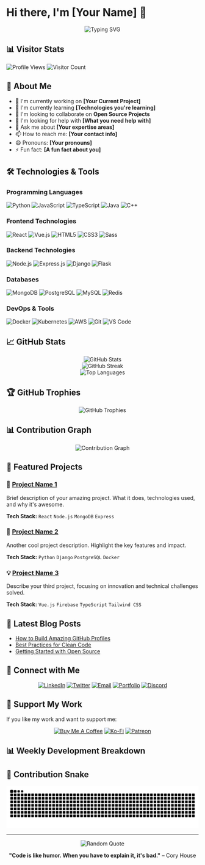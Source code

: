 # Hi there, I'm [Your Name] 👋

<div align="center">
  <img src="https://readme-typing-svg.herokuapp.com?font=Fira+Code&pause=1000&color=F75C7E&width=435&lines=Full+Stack+Developer;Open+Source+Enthusiast;Always+Learning+New+Things" alt="Typing SVG" />
</div>

## 📊 Visitor Stats
![Profile Views](https://komarev.com/ghpvc/?username=lavanganji&color=blue&style=flat-square&label=Profile+Views)
![Visitor Count](https://visitor-badge.laobi.icu/badge?page_id=lavanganji.lavanganji&title=Visitors)

<!--
<div align="center">
  <img src="https://count.getloli.com/get/@lavanganji?theme=rule34" alt="Visitor Count" />
</div>
-->

## 🚀 About Me

- 🔭 I'm currently working on **[Your Current Project]**
- 🌱 I'm currently learning **[Technologies you're learning]**
- 👯 I'm looking to collaborate on **Open Source Projects**
- 🤔 I'm looking for help with **[What you need help with]**
- 💬 Ask me about **[Your expertise areas]**
- 📫 How to reach me: **[Your contact info]**
- 😄 Pronouns: **[Your pronouns]**
- ⚡ Fun fact: **[A fun fact about you]**

## 🛠️ Technologies & Tools

### Programming Languages
![Python](https://img.shields.io/badge/-Python-3776AB?style=flat-square&logo=Python&logoColor=white)
![JavaScript](https://img.shields.io/badge/-JavaScript-F7DF1E?style=flat-square&logo=JavaScript&logoColor=black)
![TypeScript](https://img.shields.io/badge/-TypeScript-3178C6?style=flat-square&logo=TypeScript&logoColor=white)
![Java](https://img.shields.io/badge/-Java-007396?style=flat-square&logo=Java&logoColor=white)
![C++](https://img.shields.io/badge/-C++-00599C?style=flat-square&logo=C%2B%2B&logoColor=white)

### Frontend Technologies
![React](https://img.shields.io/badge/-React-61DAFB?style=flat-square&logo=React&logoColor=black)
![Vue.js](https://img.shields.io/badge/-Vue.js-4FC08D?style=flat-square&logo=Vue.js&logoColor=white)
![HTML5](https://img.shields.io/badge/-HTML5-E34F26?style=flat-square&logo=HTML5&logoColor=white)
![CSS3](https://img.shields.io/badge/-CSS3-1572B6?style=flat-square&logo=CSS3&logoColor=white)
![Sass](https://img.shields.io/badge/-Sass-CC6699?style=flat-square&logo=Sass&logoColor=white)

### Backend Technologies
![Node.js](https://img.shields.io/badge/-Node.js-339933?style=flat-square&logo=Node.js&logoColor=white)
![Express.js](https://img.shields.io/badge/-Express.js-000000?style=flat-square&logo=Express&logoColor=white)
![Django](https://img.shields.io/badge/-Django-092E20?style=flat-square&logo=Django&logoColor=white)
![Flask](https://img.shields.io/badge/-Flask-000000?style=flat-square&logo=Flask&logoColor=white)

### Databases
![MongoDB](https://img.shields.io/badge/-MongoDB-47A248?style=flat-square&logo=MongoDB&logoColor=white)
![PostgreSQL](https://img.shields.io/badge/-PostgreSQL-336791?style=flat-square&logo=PostgreSQL&logoColor=white)
![MySQL](https://img.shields.io/badge/-MySQL-4479A1?style=flat-square&logo=MySQL&logoColor=white)
![Redis](https://img.shields.io/badge/-Redis-DC382D?style=flat-square&logo=Redis&logoColor=white)

### DevOps & Tools
![Docker](https://img.shields.io/badge/-Docker-2496ED?style=flat-square&logo=Docker&logoColor=white)
![Kubernetes](https://img.shields.io/badge/-Kubernetes-326CE5?style=flat-square&logo=Kubernetes&logoColor=white)
![AWS](https://img.shields.io/badge/-AWS-232F3E?style=flat-square&logo=Amazon-AWS&logoColor=white)
![Git](https://img.shields.io/badge/-Git-F05032?style=flat-square&logo=Git&logoColor=white)
![VS Code](https://img.shields.io/badge/-VS_Code-007ACC?style=flat-square&logo=Visual-Studio-Code&logoColor=white)

## 📈 GitHub Stats

<div align="center">
  <img src="https://github-readme-stats.vercel.app/api?username=lavanganji&show_icons=true&theme=tokyonight&count_private=true" alt="GitHub Stats" />
</div>

<div align="center">
  <img src="https://github-readme-streak-stats.herokuapp.com/?user=lavanganji&theme=tokyonight" alt="GitHub Streak" />
</div>

<div align="center">
  <img src="https://github-readme-stats.vercel.app/api/top-langs/?username=lavanganji&layout=compact&theme=tokyonight" alt="Top Languages" />
</div>

## 🏆 GitHub Trophies
<div align="center">
  <img src="https://github-profile-trophy.vercel.app/?username=lavanganji&theme=tokyonight&no-frame=false&no-bg=false&margin-w=4" alt="GitHub Trophies" />
</div>

## 📊 Contribution Graph
<div align="center">
  <img src="https://github-readme-activity-graph.vercel.app/graph?username=lavanganji&theme=tokyo-night" alt="Contribution Graph" />
</div>

## 🌟 Featured Projects

### 🚀 [Project Name 1](https://github.com/lavanganji/project1)
Brief description of your amazing project. What it does, technologies used, and why it's awesome.

**Tech Stack:** `React` `Node.js` `MongoDB` `Express`

### 🎯 [Project Name 2](https://github.com/lavanganji/project2)
Another cool project description. Highlight the key features and impact.

**Tech Stack:** `Python` `Django` `PostgreSQL` `Docker`

### 💡 [Project Name 3](https://github.com/lavanganji/project3)
Describe your third project, focusing on innovation and technical challenges solved.

**Tech Stack:** `Vue.js` `Firebase` `TypeScript` `Tailwind CSS`

## 📝 Latest Blog Posts
<!-- BLOG-POST-LIST:START -->
- [How to Build Amazing GitHub Profiles](https://yourblog.com/post1)
- [Best Practices for Clean Code](https://yourblog.com/post2)
- [Getting Started with Open Source](https://yourblog.com/post3)
<!-- BLOG-POST-LIST:END -->

## 🤝 Connect with Me

<div align="center">
  
[![LinkedIn](https://img.shields.io/badge/-LinkedIn-0077B5?style=for-the-badge&logo=LinkedIn&logoColor=white)](https://linkedin.com/in/yourprofile)
[![Twitter](https://img.shields.io/badge/-Twitter-1DA1F2?style=for-the-badge&logo=Twitter&logoColor=white)](https://twitter.com/yourhandle)
[![Email](https://img.shields.io/badge/-Email-D14836?style=for-the-badge&logo=Gmail&logoColor=white)](mailto:your.email@example.com)
[![Portfolio](https://img.shields.io/badge/-Portfolio-000000?style=for-the-badge&logo=Portfolio&logoColor=white)](https://yourportfolio.com)
[![Discord](https://img.shields.io/badge/-Discord-5865F2?style=for-the-badge&logo=Discord&logoColor=white)](https://discord.gg/yourinvite)

</div>

## 💖 Support My Work

If you like my work and want to support me:

<div align="center">
  
[![Buy Me A Coffee](https://img.shields.io/badge/-Buy%20Me%20A%20Coffee-FFDD00?style=for-the-badge&logo=buy-me-a-coffee&logoColor=black)](https://buymeacoffee.com/yourprofile)
[![Ko-Fi](https://img.shields.io/badge/-Ko--fi-F16061?style=for-the-badge&logo=ko-fi&logoColor=white)](https://ko-fi.com/yourprofile)
[![Patreon](https://img.shields.io/badge/-Patreon-F96854?style=for-the-badge&logo=patreon&logoColor=white)](https://patreon.com/yourprofile)

</div>

## 📊 Weekly Development Breakdown

<!--START_SECTION:waka-->
<!--END_SECTION:waka-->

## 🐍 Contribution Snake

<div align="center">
  <img src="https://raw.githubusercontent.com/lavanganji/lavanganji/output/github-contribution-grid-snake.svg" alt="Snake animation" />
</div>

---

<div align="center">
  <img src="https://quotes-github-readme.vercel.app/api?type=horizontal&theme=tokyonight" alt="Random Quote" />
</div>

<div align="center">
  
**"Code is like humor. When you have to explain it, it's bad."** – Cory House

</div>
